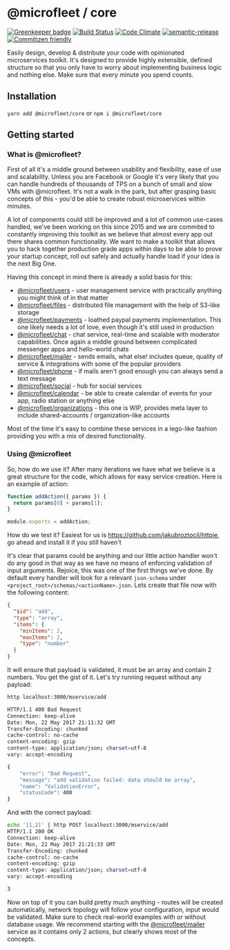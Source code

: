 # @microfleet / core

[![Greenkeeper badge](https://badges.greenkeeper.io/makeomatic/mservice.svg)](https://greenkeeper.io/)
[![Build Status](https://semaphoreci.com/api/v1/makeomatic/mservice/branches/master/shields_badge.svg)](https://semaphoreci.com/makeomatic/mservice)
[![Code Climate](https://codeclimate.com/github/makeomatic/mservice/badges/gpa.svg)](https://codeclimate.com/github/makeomatic/mservice)
[![semantic-release](https://img.shields.io/badge/%20%20%F0%9F%93%A6%F0%9F%9A%80-semantic--release-e10079.svg?style=flat-square)](https://github.com/semantic-release/semantic-release)
[![Commitizen friendly](https://img.shields.io/badge/commitizen-friendly-brightgreen.svg)](http://commitizen.github.io/cz-cli/)

Easily design, develop & distribute your code with opinionated microservices toolkit.
It's designed to provide highly extensible, defined structure so that you only have to worry about implementing business logic and nothing else.
Make sure that every minute you spend counts.

## Installation

`yarn add @microfleet/core` or `npm i @microfleet/core`

## Getting started

### What is @microfleet?

First of all it's a middle ground between usability and flexibility, ease of use and scalability. Unless you are Facebook or Google it's very likely that you can handle hundreds of thousands of TPS on a bunch of small and slow VMs with @microfleet. It's not a walk in the park, but after grasping basic concepts of this - you'd be able to create robust microservices within minutes.

A lot of components could still be improved and a lot of common use-cases handled, we've been working on this since 2015 and we are commited to constantly improving this toolkit as we believe that almost every app out there shares common functionality. We want to make a toolkit that allows you to hack together production grade apps within days to be able to prove your startup concept, roll out safely and actually handle load if your idea is the next Big One.

Having this concept in mind there is already a solid basis for this:

* [@microfleet/users](https://github.com/makeomatic/ms-users) - user management service with practically anything you might think of in that matter
* [@microfleet/files](https://github.com/makeomatic/ms-files) - distributed file management with the help of S3-like storage
* [@microfleet/payments](https://github.com/makeomatic/ms-payments) - loathed paypal payments implementation. This one likely needs a lot of love, even though it's still used in production
* [@microfleet/chat](https://github.com/makeomatic/mservice-chat) - chat service, real-time and scalable with moderator capabilities. Once again a middle ground between complicated messenger apps and hello-world chats
* [@microfleet/mailer](https://github.com/makeomatic/ms-mailer) - sends emails, what else! includes queue, quality of service & integrations with some of the popular providers
* [@microfleet/phone](https://github.com/makeomatic/ms-phone) - if mails aren't good enough you can always send a text message
* [@microfleet/social](https://github.com/makeomatic/mservice-social) - hub for social services
* [@microfleet/calendar](https://github.com/makeomatic/mservice-calendar) - be able to create calendar of events for your app, radio station or anything else
* [@microfleet/organizations](https://github.com/makeomatic/ms-organizations) - this one is WIP, provides meta layer to include shared-accounts / organization-like accounts

Most of the time it's easy to combine these services in a lego-like fashion providing you with a mix of desired functionality.

### Using @microfleet

So, how do we use it? After many iterations we have what we believe is a great structure for the code, which allows for easy service creation.
Here is an example of action:

```src/actions/add.js
function addAction({ params }) {
  return params[0] + params[1];
}

module.exports = addAction;
```

How do we test it? Easiest for us is https://github.com/jakubroztocil/httpie, go ahead and install it if you still haven't

It's clear that params could be anything and our little action handler won't do any good in that way as we have no means of enforcing validation of input arguments. Rejoice, this was one of the first things we've done. By default every handler will look for a relevant `json-schema` under `<project_root>/schemas/<actionName>.json`. Lets create that file now with the following content:

```schemas/add.json
{
  "$id": "add",
  "type": "array",
  "items": {
    "minItems": 2,
    "maxItems": 2,
    "type": "number"
  }
}
```

It will ensure that payload is validated, it must be an array and contain 2 numbers. You get the gist of it.
Let's try running request without any payload:

```sh
http localhost:3000/mservice/add

HTTP/1.1 400 Bad Request
Connection: keep-alive
Date: Mon, 22 May 2017 21:11:32 GMT
Transfer-Encoding: chunked
cache-control: no-cache
content-encoding: gzip
content-type: application/json; charset=utf-8
vary: accept-encoding

{
    "error": "Bad Request",
    "message": "add validation failed: data should be array",
    "name": "ValidationError",
    "statusCode": 400
}
```

And with the correct payload:

```sh
echo '[1,2]' | http POST localhost:3000/mservice/add
HTTP/1.1 200 OK
Connection: keep-alive
Date: Mon, 22 May 2017 21:21:33 GMT
Transfer-Encoding: chunked
cache-control: no-cache
content-encoding: gzip
content-type: application/json; charset=utf-8
vary: accept-encoding

3
```

Now on top of it you can build pretty much anything - routes will be created automatically, network topology will follow your configuration, input would be validated. Make sure to check real-world examples with or without database usage. We recommend starting with the [@microfleet/mailer](https://github.com/makeomatic/ms-mailer) service as it contains only 2 actions, but clearly shows most of the concepts.
